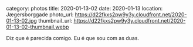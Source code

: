 category: photos 
title: 2020-01-13-02
date: 2020-01-13
location: Jægersborggade
photo_url: https://d22fkxs2pw9y3y.cloudfront.net/2020-01-13-02.jpg
thumbnail_url: https://d22fkxs2pw9y3y.cloudfront.net/2020-01-13-02-thumbnail.webp

Diz que é parecida comigo. Eu é que sou com as duas. 
